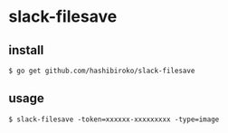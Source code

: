 # slack-filesave

## install

```
$ go get github.com/hashibiroko/slack-filesave
```

## usage

```
$ slack-filesave -token=xxxxxx-xxxxxxxxx -type=image
```